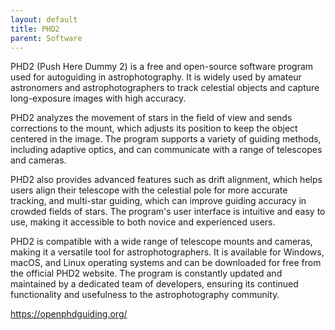 ```yaml
---
layout: default
title: PHD2
parent: Software
---
```

PHD2 (Push Here Dummy 2) is a free and open-source software program used for autoguiding in astrophotography. It is widely used by amateur astronomers and astrophotographers to track celestial objects and capture long-exposure images with high accuracy.

PHD2 analyzes the movement of stars in the field of view and sends corrections to the mount, which adjusts its position to keep the object centered in the image. The program supports a variety of guiding methods, including adaptive optics, and can communicate with a range of telescopes and cameras.

PHD2 also provides advanced features such as drift alignment, which helps users align their telescope with the celestial pole for more accurate tracking, and multi-star guiding, which can improve guiding accuracy in crowded fields of stars. The program's user interface is intuitive and easy to use, making it accessible to both novice and experienced users.

PHD2 is compatible with a wide range of telescope mounts and cameras, making it a versatile tool for astrophotographers. It is available for Windows, macOS, and Linux operating systems and can be downloaded for free from the official PHD2 website. The program is constantly updated and maintained by a dedicated team of developers, ensuring its continued functionality and usefulness to the astrophotography community.

<https://openphdguiding.org/>